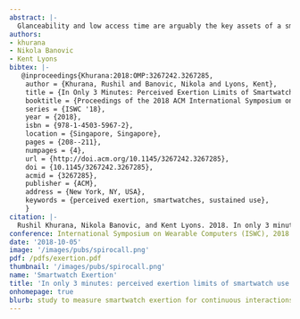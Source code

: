 ```yaml
---
abstract: |-
  Glanceability and low access time are arguably the key assets of a smartwatch. Smartwatches are designed for, and excel at micro-interactions-simple tasks that only take seconds to complete. However, if a user desires to transition to a task requiring sustained usage, we show that there are additional factors that prevent possible longer usage of the smartwatch. In this paper, we conduct a study with 18 participants to empirically demonstrate that interacting with the smartwatch on the wrist leads to fatigue after only a few minutes. In our study, users performed three tasks in two different poses while using a smartwatch. We demonstrate that only after three minutes of use, the change in perceived exertion of the user was anchored as" somewhat strong" on the Borg CR10 survey scale. These results place an upper bound for smartwatch usage that needs to be considered in application and interaction design.
authors:
- khurana
- Nikola Banovic
- Kent Lyons
bibtex: |-
   @inproceedings{Khurana:2018:OMP:3267242.3267285,
    author = {Khurana, Rushil and Banovic, Nikola and Lyons, Kent},
    title = {In Only 3 Minutes: Perceived Exertion Limits of Smartwatch Use},
    booktitle = {Proceedings of the 2018 ACM International Symposium on Wearable Computers},
    series = {ISWC '18},
    year = {2018},
    isbn = {978-1-4503-5967-2},
    location = {Singapore, Singapore},
    pages = {208--211},
    numpages = {4},
    url = {http://doi.acm.org/10.1145/3267242.3267285},
    doi = {10.1145/3267242.3267285},
    acmid = {3267285},
    publisher = {ACM},
    address = {New York, NY, USA},
    keywords = {perceived exertion, smartwatches, sustained use},
    }
citation: |-
  Rushil Khurana, Nikola Banovic, and Kent Lyons. 2018. In only 3 minutes: perceived exertion limits of smartwatch use. In Proceedings of the 2018 ACM International Symposium on Wearable Computers (ISWC '18). ACM, New York, NY, USA, 208-211. DOI: https://doi.org/10.1145/3267242.3267285
conference: International Symposium on Wearable Computers (ISWC), 2018
date: '2018-10-05'
image: '/images/pubs/spirocall.png'
pdf: /pdfs/exertion.pdf
thumbnail: '/images/pubs/spirocall.png'
name: 'Smartwatch Exertion'
title: 'In only 3 minutes: perceived exertion limits of smartwatch use'
onhomepage: true
blurb: study to measure smartwatch exertion for continuous interactions
---
```

